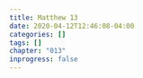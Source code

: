 ```yaml
---
title: Matthew 13
date: 2020-04-12T12:46:08-04:00
categories: []
tags: []
chapter: "013"
inprogress: false
---
```


